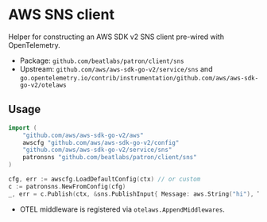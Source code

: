 # AWS SNS client

Helper for constructing an AWS SDK v2 SNS client pre-wired with OpenTelemetry.

- Package: `github.com/beatlabs/patron/client/sns`
- Upstream: `github.com/aws/aws-sdk-go-v2/service/sns` and `go.opentelemetry.io/contrib/instrumentation/github.com/aws/aws-sdk-go-v2/otelaws`

## Usage

```go
import (
	"github.com/aws/aws-sdk-go-v2/aws"
	awscfg "github.com/aws/aws-sdk-go-v2/config"
	"github.com/aws/aws-sdk-go-v2/service/sns"
	patronsns "github.com/beatlabs/patron/client/sns"
)

cfg, err := awscfg.LoadDefaultConfig(ctx) // or custom
c := patronsns.NewFromConfig(cfg)
_, err = c.Publish(ctx, &sns.PublishInput{ Message: aws.String("hi"), TopicArn: aws.String(topicARN) })
```

- OTEL middleware is registered via `otelaws.AppendMiddlewares`.
